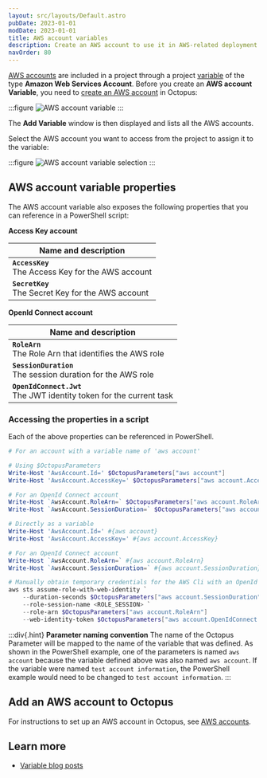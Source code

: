 ```yaml
---
layout: src/layouts/Default.astro
pubDate: 2023-01-01
modDate: 2023-01-01
title: AWS account variables
description: Create an AWS account to use it in AWS-related deployment steps
navOrder: 80
---
```


[AWS accounts](/docs/infrastructure/accounts/aws/) are included in a project through a project [variable](/docs/projects/variables/) of the type **Amazon Web Services Account**. Before you create an **AWS account Variable**, you need to [create an AWS account](/docs/infrastructure/accounts/aws) in Octopus:

:::figure
![AWS account variable](/docs/projects/variables/images/aws-account-variable.png)
:::

The **Add Variable** window is then displayed and lists all the AWS accounts.

Select the AWS account you want to access from the project to assign it to the variable:

:::figure
![AWS account variable selection](/docs/projects/variables/images/aws-account-variable-selection.png)
:::


## AWS account variable properties

The AWS account variable also exposes the following properties that you can reference in a PowerShell script:

**Access Key account**

| Name and description |
| -------------------- |
| **`AccessKey`** <br/> The Access Key for the AWS account|
| **`SecretKey`** <br/> The Secret Key for the AWS account|

**OpenId Connect account**

| Name and description |
| -------------------- |
| **`RoleArn`** <br/> The Role Arn that identifies the AWS role|
| **`SessionDuration`** <br/> The session duration for the AWS role|
| **`OpenIdConnect.Jwt`** <br/> The JWT identity token for the current task|


### Accessing the properties in a script

Each of the above properties can be referenced in PowerShell.

```powershell
# For an account with a variable name of 'aws account'

# Using $OctopusParameters
Write-Host 'AwsAccount.Id=' $OctopusParameters["aws account"]
Write-Host 'AwsAccount.AccessKey=' $OctopusParameters["aws account.AccessKey"]

# For an OpenId Connect account
Write-Host `AwsAccount.RoleArn=` $OctopusParameters["aws account.RoleArn"]
Write-Host `AwsAccount.SessionDuration=` $OctopusParameters["aws account.SessionDuration"]

# Directly as a variable
Write-Host 'AwsAccount.Id=' #{aws account}
Write-Host 'AwsAccount.AccessKey=' #{aws account.AccessKey}

# For an OpenId Connect account
Write-Host `AwsAccount.RoleArn=` #{aws account.RoleArn}
Write-Host `AwsAccount.SessionDuration=` #{aws account.SessionDuration}

# Manually obtain temporary credentials for the AWS Cli with an OpenId Connect account
aws sts assume-role-with-web-identity `
    --duration-seconds $OctopusParameters["aws account.SessionDuration"] `
    --role-session-name <ROLE_SESSION> `
    --role-arn $OctopusParameters["aws account.RoleArn"]
    --web-identity-token $OctopusParameters["aws account.OpenIdConnect.Jwt"]
```

:::div{.hint}
**Parameter naming convention**
The name of the Octopus Parameter will be mapped to the name of the variable that was defined. As shown in the PowerShell example, one of the parameters is named `aws account` because the variable defined above was also named `aws account`. If the variable were named `test account information`, the PowerShell example would need to be changed to `test account information`.
:::

## Add an AWS account to Octopus

For instructions to set up an AWS account in Octopus, see [AWS accounts](/docs/infrastructure/accounts/aws).

## Learn more

- [Variable blog posts](https://yamldoc.liuyan.wang/blog/tag/variables)
